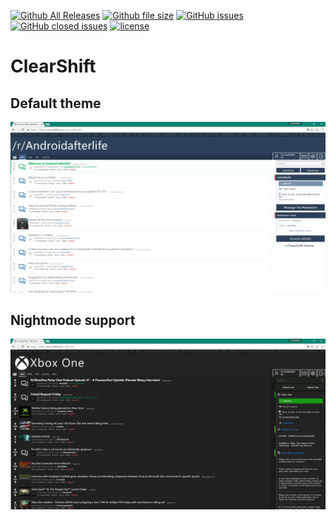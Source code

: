 [![Github All Releases](https://img.shields.io/github/downloads/Jasius/ClearShift/total.svg?style=flat-square)](https://github.com/Jasius/ClearShift/releases) 
[![Github file size](https://img.shields.io/github/size/Jasius/Windows-theme/css/r-clearshift.css.svg?style=flat-square)](https://github.com/Jasius/ClearShift/releases)
[![GitHub issues](https://img.shields.io/github/issues/badges/shields.svg?style=flat-square)]() 
[![GitHub closed issues](https://img.shields.io/github/issues-closed/badges/shields.svg?style=flat-square)]()
[![license](https://img.shields.io/github/license/mashape/apistatus.svg?style=flat-square)](https://github.com/Jasius/ClearShift/blob/master/LICENSE)

# ClearShift
## Default theme

![Main theme](https://raw.githubusercontent.com/Jasius/ClearShift/master/assets/images/band.PNG)

## Nightmode support

![Night theme](https://raw.githubusercontent.com/Jasius/ClearShift/master/dist/images/xboxonen.png)
